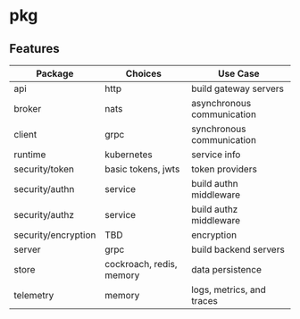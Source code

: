 # pkg

## Features

| Package             | Choices                  | Use Case                   |
| ------------------- | ------------------------ | -------------------------- |
| api                 | http                     | build gateway servers      |
| broker              | nats                     | asynchronous communication |
| client              | grpc                     | synchronous communication  |
| runtime             | kubernetes               | service info               |
| security/token      | basic tokens, jwts       | token providers            |
| security/authn      | service                  | build authn middleware     |
| security/authz      | service                  | build authz middleware     |
| security/encryption | TBD                      | encryption                 |
| server              | grpc                     | build backend servers      |
| store               | cockroach, redis, memory | data persistence           |
| telemetry           | memory                   | logs, metrics, and traces  |
